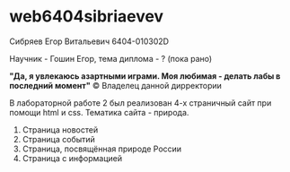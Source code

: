 # web6404sibriaevev
Сибряев Егор Витальевич 6404-010302D

Научник - Гошин Егор, тема диплома - ? (пока рано)

**"Да, я увлекаюсь азартными играми. Моя любимая - делать лабы в последний момент"**  © Владелец данной дирректории

В лабораторной работе 2 был реализован 4-х страничный сайт при помощи html и css. Тематика сайта - природа.
1) Страница новостей
2) Страница событий
3) Страница, посвящённая природе России
4) Страница с информацией
